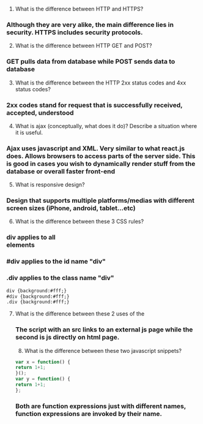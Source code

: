 1. What is the difference between HTTP and HTTPS?
### Although they are very alike, the main difference lies in security. HTTPS includes security protocols.
2. What is the difference between HTTP GET and POST?
### GET pulls data from database while POST sends data to database
3. What is the difference between the HTTP 2xx status codes and 4xx status codes?
### 2xx codes stand for request that is successfully received, accepted, understood
4. What is ajax (conceptually, what does it do)? Describe a situation where it is useful.
### Ajax uses javascript and XML. Very similar to what react.js does. Allows browsers to access parts of the server side. This is good in cases you wish to dynamically render stuff from the database or overall faster front-end
5. What is responsive design?
### Design that supports multiple platforms/medias with different screen sizes (iPhone, android, tablet...etc)

6. What is the difference between these 3 CSS rules?
### div applies to all <div> elements
### #div applies to the id name "div"
### .div applies to the class name "div"

```HTML
div {background:#fff;}
#div {background:#fff;}
.div {background:#fff;}
```
7. What is the difference between these 2 uses of the <script> tag?
<script src=”http://example.com/whatever.js”></script>
<script>var whatever = true</script>
### The script with an src links to an external js page while the second is js directly on html page.

8. What is the difference between these two javascript snippets?
```javascript
var x = function() {
return 1+1;
}();
var y = function() {
return 1+1;
};
```
### Both are function expressions just with different names, function expressions are invoked by their name.
